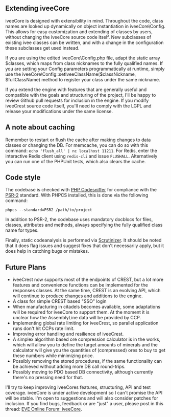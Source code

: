 ## Extending iveeCore
iveeCore is designed with extensibility in mind. Throughout the code, class names are looked up dynamically on object instantiation in iveeCore\Config. This allows for easy customization and extending of classes by users, without changing the iveeCore source code itself. New subclasses of existing ivee classes can be written, and with a change in the configuration these subclasses get used instead.

If you are using the edited iveeCore\Config.php file, adapt the static array $classes, which maps from class nicknames to the fully qualified names. If you are setting your Config parameters programmatically at runtime, simply use the iveeCore\Config::setIveeClassName($classNickname, $fullClassName) method to register your class under the same nickname.

If you extend the engine with features that are generally useful and compatible with the goals and structuring of the project, I'll be happy to review Github pull requests for inclusion in the engine. If you modify iveeCrest source code itself, you'll need to comply with the LGPL and release your modifications under the same license.


## A note about caching
Remember to restart or flush the cache after making changes to data classes or changing the DB. For memcache, you can do so with this command: ```echo 'flush_all' | nc localhost 11211```. For Redis, enter the interactive Redis client using ```redis-cli``` and issue ```FLUSHALL```. Alternatively you can run one of the PHPUnit tests, which also clears the cache.


## Code style
The codebase is checked with [PHP Codesniffer](https://github.com/squizlabs/PHP_CodeSniffer) for compliance with the [PSR-2](http://www.php-fig.org/psr/psr-2/) standard. With PHPCS installed, this is done via the following command:
```
phpcs --standard=PSR2 /path/to/project
```
In addition to PSR-2, the codebase uses mandatory docblocs for files, classes, attributes and methods, always specifying the fully qualified class name for types.

Finally, static codeanalysis is performed via [Scrutinizer](https://scrutinizer-ci.com/g/aineko-m/iveeCore/). It should be noted that it does flag issues and suggest fixes that don't necessarily apply, but it does help in catching bugs or mistakes.


## Future Plans
- iveeCrest now supports most of the endpoints of CREST, but a lot more features and convenience functions can be implemented for the responses classes. At the same time, CREST is an evolving API, which will continue to produce changes and additions to the engine.
- A class for simple CREST based "SSO" login
- When manufacturing in citadels becomes available, some adaptations will be required for iveeCore to support them. At the moment it is unclear how the AssemblyLine data will be provided by CCP.
- Implementing global rate limiting for iveeCrest, so parallel application runs don't hit CCPs rate limit.
- Improving error handling and resilience of iveeCrest.
- A simplex algorithm based ore compression calculator is in the works, which will allow you to define the target amounts of minerals and the calculator will give you the quantities of (compressed) ores to buy to get these numbers while minimizing price.
- Possibly removing the stored procedures, if the same functionality can be achieved without adding more DB call round-trips.
- Possibly moving to PDO based DB connectivity, although currently there's no pressing need for that.

I'll try to keep improving iveeCores features, structuring, API and test coverage. iveeCore is under active development so I can't promise the API will be stable. I'm open to suggestions and will also consider patches for inclusion. If you find bugs, feedback or are "just" a user, please post in this thread: [EVE Online Forum: iveeCore](https://forums.eveonline.com/default.aspx?g=posts&t=292458).